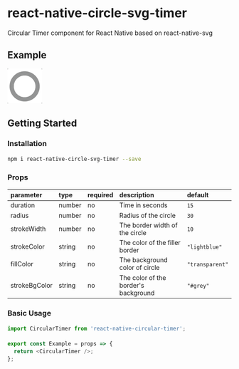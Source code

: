 # react-native-circle-svg-timer

Circular Timer component for React Native based on react-native-svg

## Example

![image](react-native-circle-svg-timer.gif)

## Getting Started

### Installation

```bash
npm i react-native-circle-svg-timer --save
```

### Props

| parameter     | type   | required | description                          | default         |
| :------------ | :----- | :------- | :----------------------------------- | :-------------- |
| duration      | number | no       | Time in seconds                      | `15`            |
| radius        | number | no       | Radius of the circle                 | `30`            |
| strokeWidth   | number | no       | The border width of the circle       | `10`            |
| strokeColor   | string | no       | The color of the filler border       | `"lightblue"`   |
| fillColor     | string | no       | The background color of circle       | `"transparent"` |
| strokeBgColor | string | no       | The color of the border's background | `"#grey"`       |

### Basic Usage

```javascript
import CircularTimer from 'react-native-circular-timer';

export const Example = props => {
  return <CircularTimer />;
};
```

<!--

### Methods

| method  | description                |
| :------ | :------------------------- |
| restart | To restart the timer again |

### Note:

Firstly, you need to create reference of the component and then call the restart method using that reference [GUIDE](https://stackoverflow.com/questions/37949981/call-child-method-from-parent).

### To run example

```bash
cd example
npm install
npx react-native run-android (For android)
npx react-native run-ios (For ios)
```

#### In case of any issue follow the [GUIDE](https://facebook.github.io/react-native/docs/getting-started).

### Supported React Native Versions

This project aims to support any version of React Native.

If you require new features or bug fixes for older versions you can fork this project.

### Credits

The idea for this modules came from MrToph react-native-countdown-circle package.

### Licenses

CircularTimer - MIT © MeharBhutta -->

